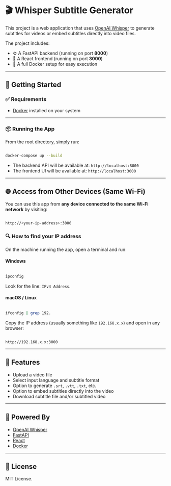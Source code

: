 # 🎬 Whisper Subtitle Generator 

This project is a web application that uses [OpenAI Whisper](https://github.com/openai/whisper) to generate subtitles for videos or embed subtitles directly into video files.

The project includes:
- ⚙️ A FastAPI backend (running on port **8000**)
- 🎨 A React frontend (running on port **3000**)
- 🐳 A full Docker setup for easy execution

---
## 🚀 Getting Started

### ✅ Requirements

- [Docker](https://www.docker.com/) installed on your system

---
### 📦 Running the App

From the root directory, simply run:

```bash

docker-compose up --build

```

- The backend API will be available at: `http://localhost:8000`
- The frontend UI will be available at: `http://localhost:3000`

---
## 🌐 Access from Other Devices (Same Wi-Fi)

You can use this app from **any device connected to the same Wi-Fi network** by visiting:

```bash

http://<your-ip-address>:3000

```

### 🔍 How to find your IP address

On the machine running the app, open a terminal and run:
#### Windows

```bash

ipconfig

```

Look for the line: `IPv4 Address`.

#### macOS / Linux

```bash

ifconfig | grep 192.

```

Copy the IP address (usually something like `192.168.x.x`) and open in any browser:

```

http://192.168.x.x:3000

```  

---

## 📂 Features

- Upload a video file
- Select input language and subtitle format
- Option to generate `.srt`, `.vtt`, `.txt`, etc.
- Option to embed subtitles directly into the video
- Download subtitle file and/or subtitled video

---
## 🧠 Powered By
- [OpenAI Whisper](https://github.com/openai/whisper)
- [FastAPI](https://fastapi.tiangolo.com/)
- [React](https://reactjs.org/)
- [Docker](https://www.docker.com/)

---
## 📄 License

MIT License.
